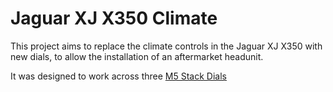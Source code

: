 # Jaguar XJ X350 Climate
This project aims to replace the climate controls in the Jaguar XJ X350 with new dials, to allow the installation of an aftermarket headunit.

It was designed to work across three [M5 Stack Dials](https://shop.m5stack.com/products/m5stack-dial-esp32-s3-smart-rotary-knob-w-1-28-round-touch-screen)
